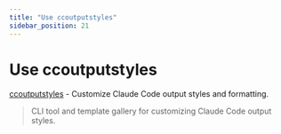 ```yaml
---
title: "Use ccoutputstyles"
sidebar_position: 21
---
```


# Use ccoutputstyles

[ccoutputstyles](https://github.com/viveknair/ccoutputstyles) - Customize Claude Code output styles and formatting.

> CLI tool and template gallery for customizing Claude Code output styles.

